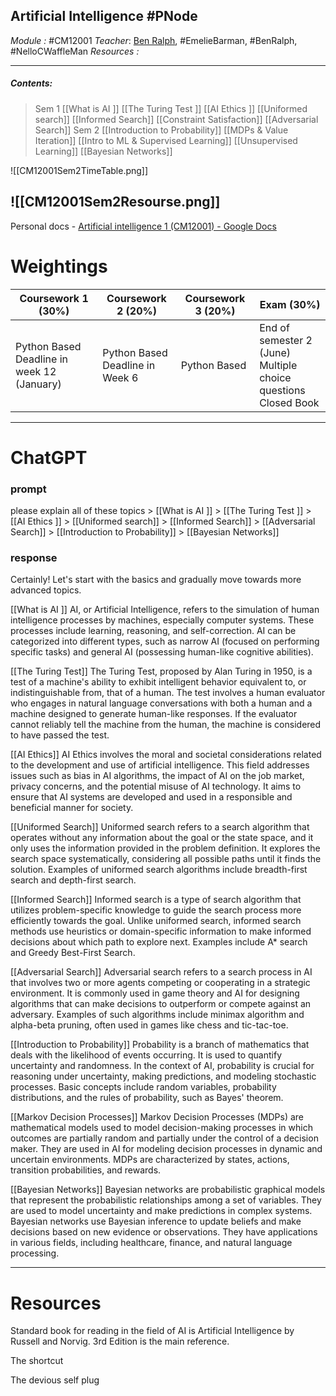 Artificial Intelligence #PNode
---
*Module :* #CM12001
*Teacher*: [Ben Ralph](https://moodle.bath.ac.uk/user/profile.php?id=71461), #EmelieBarman, #BenRalph, #NelloCWaffleMan 
*Resources :*

---
##### Contents: 
> Sem 1 
> 	[[What is AI ]]
> 	[[The Turing Test ]]
> 	[[AI Ethics ]]
> 	[[Uniformed search]]
> 	[[Informed Search]]
> 	[[Constraint Satisfaction]]
> 	[[Adversarial Search]]
> Sem 2
> 	[[Introduction to Probability]]
> 	[[MDPs & Value Iteration]]
> 	[[Intro to ML & Supervised Learning]]
> 	[[Unsupervised Learning]]
> 	[[Bayesian Networks]]

![[CM12001Sem2TimeTable.png]]

![[CM12001Sem2Resourse.png]]
--- 
Personal docs -
[Artificial intelligence 1 (CM12001) - Google Docs](https://docs.google.com/document/d/1nrCzg7MEdW4LlPq_MH_gmKbdoNPdtw_H72zo477RQxo/edit#heading=h.4chf0znkme2v) 


# Weightings
| Coursework 1 (30%)                            | Coursework 2 (20%)                 | Coursework 3 (20%) | Exam (30%)                                                           |
| --------------------------------------------- | ---------------------------------- | ------------------ | -------------------------------------------------------------------- |
| Python Based<br>Deadline in week 12 (January) | Python Based<br>Deadline in Week 6 | Python Based       | End of semester 2 (June)<br>Multiple choice questions<br>Closed Book |

---
# ChatGPT 

### prompt
please explain all of these topics > [[What is AI ]] > [[The Turing Test ]] > [[AI Ethics ]] > [[Uniformed search]] > [[Informed Search]] > [[Adversarial Search]] > [[Introduction to Probability]] > [[Bayesian Networks]]
### response

Certainly! Let's start with the basics and gradually move towards more advanced topics.

[[What is AI ]] 
AI, or Artificial Intelligence, refers to the simulation of human intelligence processes by machines, especially computer systems. These processes include learning, reasoning, and self-correction. AI can be categorized into different types, such as narrow AI (focused on performing specific tasks) and general AI (possessing human-like cognitive abilities).

[[The Turing Test]]
The Turing Test, proposed by Alan Turing in 1950, is a test of a machine's ability to exhibit intelligent behavior equivalent to, or indistinguishable from, that of a human. The test involves a human evaluator who engages in natural language conversations with both a human and a machine designed to generate human-like responses. If the evaluator cannot reliably tell the machine from the human, the machine is considered to have passed the test.

[[AI Ethics]]
AI Ethics involves the moral and societal considerations related to the development and use of artificial intelligence. This field addresses issues such as bias in AI algorithms, the impact of AI on the job market, privacy concerns, and the potential misuse of AI technology. It aims to ensure that AI systems are developed and used in a responsible and beneficial manner for society.

[[Uniformed Search]]
Uniformed search refers to a search algorithm that operates without any information about the goal or the state space, and it only uses the information provided in the problem definition. It explores the search space systematically, considering all possible paths until it finds the solution. Examples of uniformed search algorithms include breadth-first search and depth-first search.

[[Informed Search]]
Informed search is a type of search algorithm that utilizes problem-specific knowledge to guide the search process more efficiently towards the goal. Unlike uniformed search, informed search methods use heuristics or domain-specific information to make informed decisions about which path to explore next. Examples include A* search and Greedy Best-First Search.

[[Adversarial Search]]
Adversarial search refers to a search process in AI that involves two or more agents competing or cooperating in a strategic environment. It is commonly used in game theory and AI for designing algorithms that can make decisions to outperform or compete against an adversary. Examples of such algorithms include minimax algorithm and alpha-beta pruning, often used in games like chess and tic-tac-toe.

[[Introduction to Probability]]
Probability is a branch of mathematics that deals with the likelihood of events occurring. It is used to quantify uncertainty and randomness. In the context of AI, probability is crucial for reasoning under uncertainty, making predictions, and modeling stochastic processes. Basic concepts include random variables, probability distributions, and the rules of probability, such as Bayes' theorem.

[[Markov Decision Processes]]
Markov Decision Processes (MDPs) are mathematical models used to model decision-making processes in which outcomes are partially random and partially under the control of a decision maker. They are used in AI for modeling decision processes in dynamic and uncertain environments. MDPs are characterized by states, actions, transition probabilities, and rewards.

[[Bayesian Networks]]
Bayesian networks are probabilistic graphical models that represent the probabilistic relationships among a set of variables. They are used to model uncertainty and make predictions in complex systems. Bayesian networks use Bayesian inference to update beliefs and make decisions based on new evidence or observations. They have applications in various fields, including healthcare, finance, and natural language processing.

--- 

# Resources 
Standard book for reading in the field of AI is Artificial Intelligence by Russell and Norvig. 3rd Edition is the main reference.

The shortcut

The devious self plug